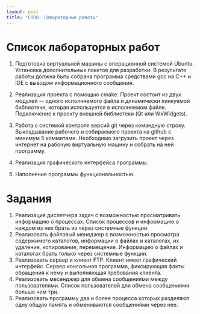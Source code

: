 ```yaml
---
layout: post
title: "СППО. Лабораторные работы"
---
```


# Список лабораторных работ

1. Подготовка виртуальной машины с операционной системой Ubuntu. Установка дополнительных пакетов для разработки. В результате работы должна быть собрана программа средствами gcc на C++ и IDE с выводом информационного сообщения.

2. Реализация проекта с помощью cmake. Проект состоит из двух модулей -- одного исполняемого файла и динамически линкуемой библиотеки, которая используется в исполняемом файле. Подключение к проекту внешней библиотеки (Qt или WxWidgets).

3. Работа с системой контроля версий git через командную строку. Выкладывание рабочего и собираемого проекта на github с минимум 5 коммитами. Необходимо загрузить проект через интернет на рабочую виртуальную машину и собрать на ней программу.

4. Реализация графического интерфейса программы.

5. Наполнение программы функциональностью.


# Задания

1. Реализация диспетчера задач с возможностью просматривать информацию о процессах. Список процессов и информацию о каждом из них брать из через системные функции.
2. Реализовать файловый менеджер с возможностью просмотра содержимого каталогов, информации о файлах и каталогах, их удаление, копирование, перемещение. Информацию о файлах и каталогах брать только через системные функции.
3. Реализовать сервер и клиент FTP. Клиент имеет графический интерфейс. Сервер консольная программа, фиксирующая факты обращения к нему и выполняющая требования клиента.
4. Реализовать месенджер для обмена сообщениями между пользователями. Список пользователей для обмена сообщениями больше чем три.
5. Реализовать программу два и более процесса которых разделяют одну общую память и обмениваются сообщениями через нее.


